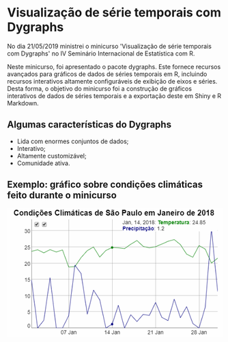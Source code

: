 # Visualização de série temporais com Dygraphs

No dia 21/05/2019 ministrei o minicurso 'Visualização de série temporais com Dygraphs' no IV Seminário Internacional de Estatística com R. 

<p>Neste minicurso, foi apresentado o pacote dygraphs. Este fornece recursos avançados para gráficos de dados de séries temporais em R, incluindo recursos interativos altamente configuráveis de exibição de eixos e séries. Desta forma, o objetivo do minicurso foi a construção de gráficos interativos de dados de séries temporais e a exportação deste em Shiny e R Markdown.</p>

## Algumas características do Dygraphs <br>
<ul>
<li> Lida com enormes conjuntos de dados; <br> </li>
<li>Interativo; <br> </li>
<li>Altamente customizável; <br> </li>
<li>Comunidade ativa. <br> </li>
</ul>


## Exemplo: gráfico sobre condições climáticas feito durante o minicurso

![Exemplo](https://github.com/klsilva/Dygraphs_IV_SER_UFF/blob/master/Images/gif_exemplo.gif)
